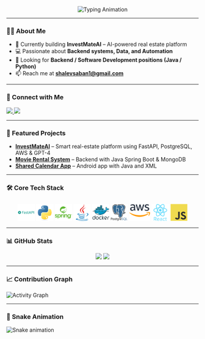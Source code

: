 <!-- אנימציית כתיבה -->
<p align="center">
  <img src="https://readme-typing-svg.herokuapp.com?size=28&duration=4000&color=2AA889&center=true&vCenter=true&width=600&lines=Hi!+I'm+Shalev;Backend+%26+AI+Developer;FastAPI+%7C+Spring+Boot+%7C+AWS" alt="Typing Animation" />
</p>

---

### 👨‍💻 About Me
- 🔭 Currently building **InvestMateAI** – AI-powered real estate platform
- 💻 Passionate about **Backend systems, Data, and Automation**
- 🎯 Looking for **Backend / Software Development positions (Java / Python)**
- 📫 Reach me at **shalevsaban1@gmail.com**

---

### 🔗 Connect with Me
<p align="left">
  <a href="https://linkedin.com/in/YOUR_LINKEDIN" target="_blank">
    <img src="https://img.shields.io/badge/LinkedIn-blue?logo=linkedin&logoColor=white" height="30"/>
  </a>
  <a href="https://instagram.com/YOUR_INSTAGRAM" target="_blank">
    <img src="https://img.shields.io/badge/Instagram-E4405F?logo=instagram&logoColor=white" height="30"/>
  </a>
</p>

---

### 🚀 Featured Projects
- **[InvestMateAI](#)** – Smart real-estate platform using FastAPI, PostgreSQL, AWS & GPT-4  
- **[Movie Rental System](#)** – Backend with Java Spring Boot & MongoDB  
- **[Shared Calendar App](#)** – Android app with Java and XML  

---

### 🛠 Core Tech Stack
<p align="center">
  <img src="https://raw.githubusercontent.com/devicons/devicon/master/icons/fastapi/fastapi-original-wordmark.svg" width="45" height="45"/>
  <img src="https://raw.githubusercontent.com/devicons/devicon/master/icons/python/python-original.svg" width="45" height="45"/>
  <img src="https://raw.githubusercontent.com/devicons/devicon/master/icons/spring/spring-original-wordmark.svg" width="45" height="45"/>
  <img src="https://raw.githubusercontent.com/devicons/devicon/master/icons/java/java-original.svg" width="45" height="45"/>
  <img src="https://raw.githubusercontent.com/devicons/devicon/master/icons/docker/docker-original-wordmark.svg" width="45" height="45"/>
  <img src="https://raw.githubusercontent.com/devicons/devicon/master/icons/postgresql/postgresql-original-wordmark.svg" width="45" height="45"/>
  <img src="https://raw.githubusercontent.com/devicons/devicon/master/icons/amazonwebservices/amazonwebservices-original-wordmark.svg" width="55" height="55"/>
  <img src="https://raw.githubusercontent.com/devicons/devicon/master/icons/react/react-original-wordmark.svg" width="45" height="45"/>
  <img src="https://raw.githubusercontent.com/devicons/devicon/master/icons/javascript/javascript-original.svg" width="45" height="45"/>
</p>

---

### 📊 GitHub Stats
<p align="center">
  <img src="https://github-readme-stats.vercel.app/api?username=shalevsaban&show_icons=true&theme=radical" height="160"/>
  <img src="https://github-readme-streak-stats.herokuapp.com/?user=shalevsaban&theme=radical" height="160"/>
</p>

---

### 📈 Contribution Graph
![Activity Graph](https://github-readme-activity-graph.vercel.app/graph?username=shalevsaban&theme=react-dark)

---

### 🐍 Snake Animation
![Snake animation](https://github.com/shalevsaban/shalevsaban/blob/output/github-contribution-grid-snake.svg)

